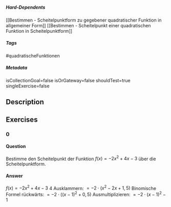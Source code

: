 ##### Hard-Dependents
[[Bestimmen - Scheitelpunktform zu gegebener quadratischer Funktion in allgemeiner Form]]
[[Bestimmen - Scheitelpunkt einer quadratischen Funktion in Scheitelpunktform]]
##### Tags
#quadratischeFunktionen
##### Metadata
isCollectionGoal=false
isOrGateway=false
shouldTest=true
singleExercise=false
## Description
 
## Exercises
### 0
#### Question
Bestimme den Scheitelpunkt der Funktion $f(x)=-2x^2+4x-3$ über die Scheitelpunktform.
#### Answer
$f(x)=-2x^2+4x-3$
$4$ Ausklammern:
$=-2\cdot(x^2-2x+1,5)$
Binomische Formel rückwärts:
$=-2\cdot((x-1)^2+0,5)$
Ausmultiplizieren:
$=-2\cdot(x-1)^2-1$
